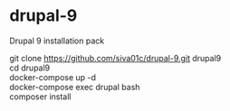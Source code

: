 # drupal-9
Drupal 9 installation pack

git clone https://github.com/siva01c/drupal-9.git  drupal9 \
cd drupal9 \
docker-compose up -d \
docker-compose exec drupal bash \
composer install
